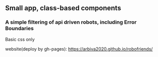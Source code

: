 ## Small app, class-based components

### A simple filtering of api driven robots, including Error Boundaries

Basic css only

website(deploy by gh-pages):  https://arbiva2020.github.io/robofriends/
